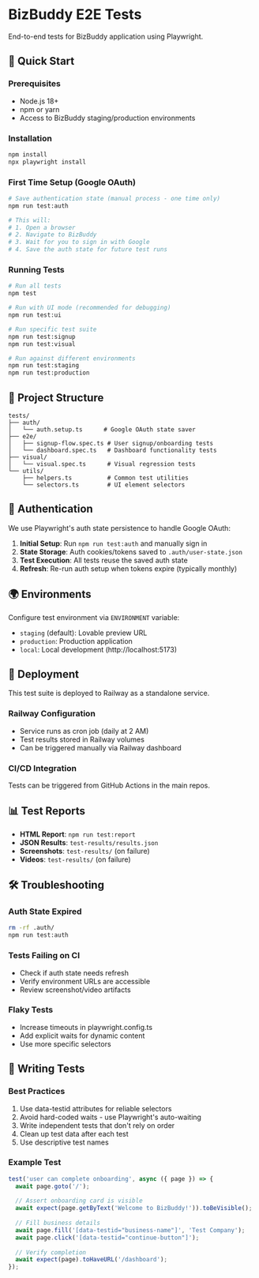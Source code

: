 # BizBuddy E2E Tests

End-to-end tests for BizBuddy application using Playwright.

## 🚀 Quick Start

### Prerequisites
- Node.js 18+
- npm or yarn
- Access to BizBuddy staging/production environments

### Installation
```bash
npm install
npx playwright install
```

### First Time Setup (Google OAuth)
```bash
# Save authentication state (manual process - one time only)
npm run test:auth

# This will:
# 1. Open a browser
# 2. Navigate to BizBuddy
# 3. Wait for you to sign in with Google
# 4. Save the auth state for future test runs
```

### Running Tests
```bash
# Run all tests
npm test

# Run with UI mode (recommended for debugging)
npm run test:ui

# Run specific test suite
npm run test:signup
npm run test:visual

# Run against different environments
npm run test:staging
npm run test:production
```

## 📁 Project Structure

```
tests/
├── auth/
│   └── auth.setup.ts      # Google OAuth state saver
├── e2e/
│   ├── signup-flow.spec.ts # User signup/onboarding tests
│   └── dashboard.spec.ts   # Dashboard functionality tests
├── visual/
│   └── visual.spec.ts      # Visual regression tests
└── utils/
    ├── helpers.ts          # Common test utilities
    └── selectors.ts        # UI element selectors
```

## 🔐 Authentication

We use Playwright's auth state persistence to handle Google OAuth:

1. **Initial Setup**: Run `npm run test:auth` and manually sign in
2. **State Storage**: Auth cookies/tokens saved to `.auth/user-state.json`
3. **Test Execution**: All tests reuse the saved auth state
4. **Refresh**: Re-run auth setup when tokens expire (typically monthly)

## 🌍 Environments

Configure test environment via `ENVIRONMENT` variable:

- `staging` (default): Lovable preview URL
- `production`: Production application
- `local`: Local development (http://localhost:5173)

## 🚢 Deployment

This test suite is deployed to Railway as a standalone service.

### Railway Configuration
- Service runs as cron job (daily at 2 AM)
- Test results stored in Railway volumes
- Can be triggered manually via Railway dashboard

### CI/CD Integration
Tests can be triggered from GitHub Actions in the main repos.

## 📊 Test Reports

- **HTML Report**: `npm run test:report`
- **JSON Results**: `test-results/results.json`
- **Screenshots**: `test-results/` (on failure)
- **Videos**: `test-results/` (on failure)

## 🛠️ Troubleshooting

### Auth State Expired
```bash
rm -rf .auth/
npm run test:auth
```

### Tests Failing on CI
- Check if auth state needs refresh
- Verify environment URLs are accessible
- Review screenshot/video artifacts

### Flaky Tests
- Increase timeouts in playwright.config.ts
- Add explicit waits for dynamic content
- Use more specific selectors

## 📝 Writing Tests

### Best Practices
1. Use data-testid attributes for reliable selectors
2. Avoid hard-coded waits - use Playwright's auto-waiting
3. Write independent tests that don't rely on order
4. Clean up test data after each test
5. Use descriptive test names

### Example Test
```typescript
test('user can complete onboarding', async ({ page }) => {
  await page.goto('/');
  
  // Assert onboarding card is visible
  await expect(page.getByText('Welcome to BizBuddy!')).toBeVisible();
  
  // Fill business details
  await page.fill('[data-testid="business-name"]', 'Test Company');
  await page.click('[data-testid="continue-button"]');
  
  // Verify completion
  await expect(page).toHaveURL('/dashboard');
});